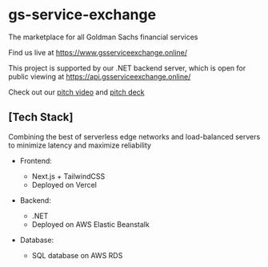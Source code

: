 # gs-service-exchange
The marketplace for all Goldman Sachs financial services

Find us live at https://www.gsserviceexchange.online/

This project is supported by our .NET backend server, which is open for public viewing at https://api.gsserviceexchange.online/

Check out our [pitch video](https://drive.google.com/file/d/1h7nCdlyQIfW-lJuTmhmIR6PIhwxSpaUD/view?usp=sharing) and [pitch deck](https://smu-my.sharepoint.com/:p:/g/personal/nicole_ng_2020_business_smu_edu_sg/EZJsCNus-0tDkZgqkYC12c4B_uTyjFhNaGOZS-T3MsVJww?e=0JwusD)

## [Tech Stack] 
Combining the best of serverless edge networks and load-balanced servers to minimize latency and maximize reliability
- Frontend:
  - Next.js + TailwindCSS
  - Deployed on Vercel

- Backend:
  - .NET
  - Deployed on AWS Elastic Beanstalk

- Database:
  - SQL database on AWS RDS

